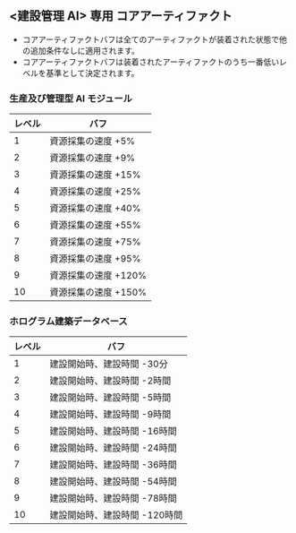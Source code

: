 ## <建設管理 AI> 専用 コアアーティファクト

- コアアーティファクトバフは全てのアーティファクトが装着された状態で他の追加条件なしに適用されます。
- コアアーティファクトバフは装着されたアーティファクトのうち一番低いレベルを基準として決定されます。

### 生産及び管理型 AI モジュール

| レベル | バフ |
| - | - |
| 1 | 資源採集の速度 +5% |
| 2 | 資源採集の速度 +9% |
| 3 | 資源採集の速度 +15% |
| 4 | 資源採集の速度 +25% |
| 5 | 資源採集の速度 +40% |
| 6 | 資源採集の速度 +55% |
| 7 | 資源採集の速度 +75% |
| 8 | 資源採集の速度 +95% |
| 9 | 資源採集の速度 +120% |
| 10 | 資源採集の速度 +150% |


### ホログラム建築データベース

| レベル | バフ |
| - | - |
| 1 | 建設開始時、建設時間 -30分 |
| 2 | 建設開始時、建設時間 -2時間 |
| 3 | 建設開始時、建設時間 -5時間 |
| 4 | 建設開始時、建設時間 -9時間 |
| 5 | 建設開始時、建設時間 -16時間 |
| 6 | 建設開始時、建設時間 -24時間 |
| 7 | 建設開始時、建設時間 -36時間 |
| 8 | 建設開始時、建設時間 -54時間 |
| 9 | 建設開始時、建設時間 -78時間 |
| 10 | 建設開始時、建設時間 -120時間 |
